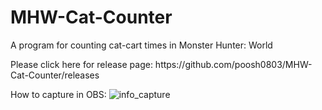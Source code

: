 # MHW-Cat-Counter
A program for counting cat-cart times in Monster Hunter: World

<div>
  <p font-size="24pt">
    Please click here for release page:
    https://github.com/poosh0803/MHW-Cat-Counter/releases
  </p>
</div>

How to capture in OBS:
![info_capture](https://i.imgur.com/f07XkZs.png)

